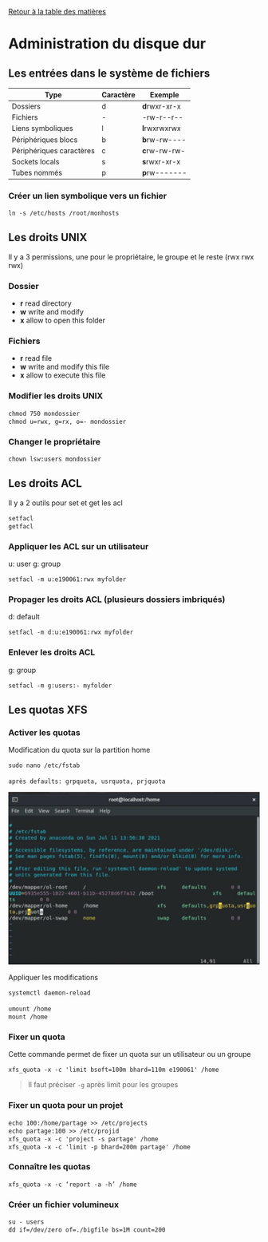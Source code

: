 [Retour à la table des matières](../README.md)

# Administration du disque dur

## Les entrées dans le système de fichiers

| Type | Caractère | Exemple
| --- | --- | --- |
| Dossiers | d | **d**rwxr-xr-x |
| Fichiers | - | -rw-r--r-- |
| Liens symboliques | l | **l**rwxrwxrwx |
| Périphériques blocs | b | **b**rw-rw---- |
| Périphériques caractères | c | **c**rw-rw-rw- |
| Sockets locals | s | **s**rwxr-xr-x |
| Tubes nommés | p | **p**rw------- |

### Créer un lien symbolique vers un fichier

```
ln -s /etc/hosts /root/monhosts 
```

## Les droits UNIX

Il y a 3 permissions, une pour le propriétaire, le groupe et le reste (rwx rwx rwx)

### Dossier

- **r** read directory
- **w** write and modify
- **x** allow to open this folder

### Fichiers

- **r** read file
- **w** write and modify this file
- **x** allow to execute this file

### Modifier les droits UNIX

```
chmod 750 mondossier
chmod u=rwx, g=rx, o=- mondossier
```

### Changer le propriétaire

```
chown lsw:users mondossier
```

## Les droits ACL

Il y a 2 outils pour set et get les acl

```
setfacl
getfacl
```

### Appliquer les ACL sur un utilisateur

u: user
g: group

```
setfacl -m u:e190061:rwx myfolder
```

### Propager les droits ACL (plusieurs dossiers imbriqués)

d: default

```
setfacl -m d:u:e190061:rwx myfolder
```

### Enlever les droits ACL

g: group

```
setfacl -m g:users:- myfolder
```

## Les quotas XFS

### Activer les quotas

Modification du quota sur la partition home

```
sudo nano /etc/fstab

après defaults: grpquota, usrquota, prjquota
```

![alt](images/disque.png)

Appliquer les modifications

```
systemctl daemon-reload

umount /home
mount /home
```

### Fixer un quota

Cette commande permet de fixer un quota sur un utilisateur ou un groupe

```
xfs_quota -x -c 'limit bsoft=100m bhard=110m e190061' /home
```

> Il faut préciser `-g` après limit pour les groupes

### Fixer un quota pour un projet

```
echo 100:/home/partage >> /etc/projects
echo partage:100 >> /etc/projid
xfs_quota -x -c 'project -s partage' /home
xfs_quota -x -c 'limit -p bhard=200m partage' /home
```

### Connaître les quotas

```
xfs_quota -x -c ‘report -a -h’ /home
```

### Créer un fichier volumineux

```
su - users
dd if=/dev/zero of=./bigfile bs=1M count=200
```
